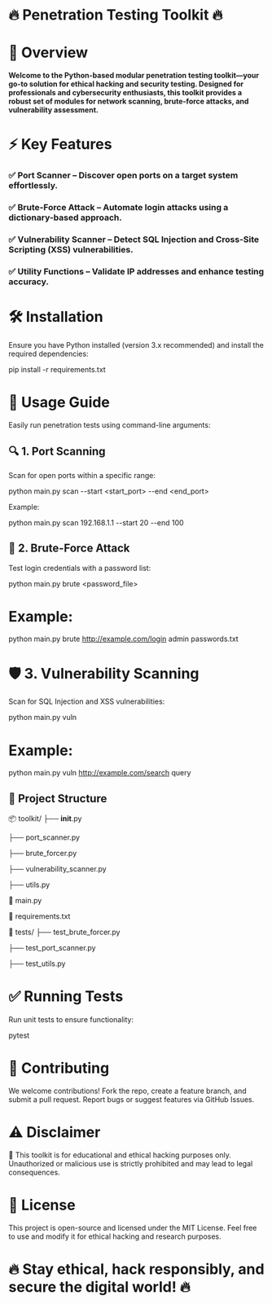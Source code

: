 # **🔥 Penetration Testing Toolkit 🔥**

# **🚀 Overview**
**Welcome to the Python-based modular penetration testing toolkit—your go-to solution for ethical hacking and security testing. Designed for professionals and cybersecurity enthusiasts, this toolkit provides a robust set of modules for network scanning, brute-force attacks, and vulnerability assessment.**
# **⚡ Key Features**

### ✅ Port Scanner – Discover open ports on a target system effortlessly.
### ✅ Brute-Force Attack – Automate login attacks using a dictionary-based approach.
### ✅ Vulnerability Scanner – Detect SQL Injection and Cross-Site Scripting (XSS) vulnerabilities.
### ✅ Utility Functions – Validate IP addresses and enhance testing accuracy.

# **🛠️ Installation**

Ensure you have Python installed (version 3.x recommended) and install the required dependencies:

pip install -r requirements.txt

# **🎯 Usage Guide**
Easily run penetration tests using command-line arguments:

## **🔍 1. Port Scanning**

Scan for open ports within a specific range:

python main.py scan <target> --start <start_port> --end <end_port>

Example:

python main.py scan 192.168.1.1 --start 20 --end 100

## **🔑 2. Brute-Force Attack**

Test login credentials with a password list:

python main.py brute <url> <username> <password_file>

# **Example:**

python main.py brute http://example.com/login admin passwords.txt

# **🛡️ 3. Vulnerability Scanning**

Scan for SQL Injection and XSS vulnerabilities:

python main.py vuln <url> <param>

# **Example:**

python main.py vuln http://example.com/search query

##  **📂 Project Structure**

📦 toolkit/
 ├── __init__.py
 
 ├── port_scanner.py
 
 ├── brute_forcer.py

 ├── vulnerability_scanner.py
 
 ├── utils.py

📜 main.py

📜 requirements.txt

📂 tests/
 ├── test_brute_forcer.py

 ├── test_port_scanner.py
 
 ├── test_utils.py

# ✅ Running Tests

Run unit tests to ensure functionality:

pytest

# 🤝 Contributing

We welcome contributions! Fork the repo, create a feature branch, and submit a pull request. Report bugs or suggest features via GitHub Issues.

# ⚠️ Disclaimer

🚨 This toolkit is for educational and ethical hacking purposes only. Unauthorized or malicious use is strictly prohibited and may lead to legal consequences.

# 📜 License

This project is open-source and licensed under the MIT License. Feel free to use and modify it for ethical hacking and research purposes.

# 🔥 Stay ethical, hack responsibly, and secure the digital world! 🔥

